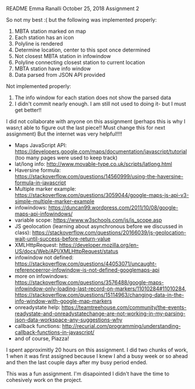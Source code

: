 README
Emma Ranalli
October 25, 2018
Assignment 2

So not my best :(  but the following was implemented properly:

1) MBTA station marked on map
2) Each station has an icon
3) Polyline is rendered
4) Determine location, center to this spot once determined
5) Not closest MBTA station in infowindow
6) Polyline connecting closest station to current location
7) MBTA station have info window
8) Data parsed from JSON API provided

Not implemented properly:
1) The info window for each station does not show the parsed data
2) I didn't commit nearly enough. I am still not used to doing it- but I must get better!!

I did not collaborate with anyone on this assignment (perhaps this is why I wasn;t able to figure out the last piece!! Must change this for next assignment) But the internet was very helpful!!!!
- Maps JavaScript API: https://developers.google.com/maps/documentation/javascript/tutorial (too many pages were used to keep track)
- lat/long info: http://www.movable-type.co.uk/scripts/latlong.html
- Haversine formula: https://stackoverflow.com/questions/14560999/using-the-haversine-formula-in-javascript
- Multiple marker example: https://stackoverflow.com/questions/3059044/google-maps-js-api-v3-simple-multiple-marker-example
- infowindows: https://duncan99.wordpress.com/2011/10/08/google-maps-api-infowindows/
- variable scope: https://www.w3schools.com/js/js_scope.asp
- JS geolocation (learning about asynchronous before we discussed in class): https://stackoverflow.com/questions/20166039/js-geolocation-wait-until-success-before-return-value
- XMLHttpRequest: https://developer.mozilla.org/en-US/docs/Web/API/XMLHttpRequest/status
- infowindow not defined: https://stackoverflow.com/questions/44053071/uncaught-referenceerror-infowindow-is-not-defined-googlemaps-api
- more on infowindows: https://stackoverflow.com/questions/3576488/google-maps-infowindow-only-loading-last-record-on-markers/11010284#11010284, https://stackoverflow.com/questions/15114963/changing-data-in-the-info-window-with-google-map-markers
- onreadystate help: https://teamtreehouse.com/community/the-events-readystate-and-onreadystatechange-are-not-working-in-my-parsing-json-data-workspace-any-suggestions-why
- callback functions: http://recurial.com/programming/understanding-callback-functions-in-javascript/
- and of course, Piazza!


I spent approximitly 20 hours on this assignment. I did two chunks of work, 1 when it was first assigned because I knew I ahd a busy week or so ahead and then the last couple days after my busy period ended.

This was a fun assignment. I'm disapointed I didn't have the time to cohesively work on the project.

